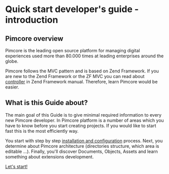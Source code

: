 # Quick start developer's guide - introduction

## Pimcore overview

Pimcore is the leading open source platform for managing digital experiences used more than 80.000 times at leading enterprises around the globe.

Pimcore follows the MVC pattern and is based on Zend Framework.
If you are new to the Zend Framework or the ZF MVC you can read about 
[controller](http://framework.zend.com/manual/1.12/en/zend.controller.html) in Zend Framework manual. 
Therefore, learn Pimcore would be easier.


## What is this Guide about?

The main goal of this Guide is to give minimal required information to every new Pimcore developer.
In Pimcore platform is a number of areas which you have to know before you start creating projects. 
If you would like to start fast this is the most efficiently  way. 

You start with step by step [installation and configuration](!Start/Installation) process. 
Next, you determine about Pimcore architecture (directories structure, which area is editable ...).
Finally, you'll discover Documents, Objects, Assets and learn something about extensions development.  

[Let's start!](!Start/Installation)
